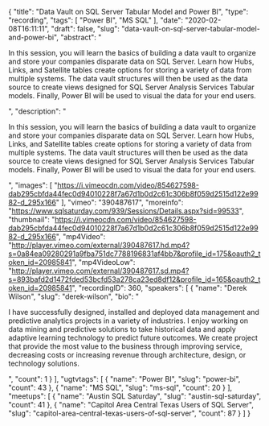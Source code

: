 {
  "title": "Data Vault on SQL Server Tabular Model and Power BI",
  "type": "recording",
  "tags": [
    "Power BI",
    "MS SQL"
  ],
  "date": "2020-02-08T16:11:11",
  "draft": false,
  "slug": "data-vault-on-sql-server-tabular-model-and-power-bi",
  "abstract": "<p>In this session, you will learn the basics of building a data vault to organize and store your companies disparate data on SQL Server.  Learn how Hubs, Links, and Satellite tables create options for storing a variety of data from multiple systems.  The data vault structures will then be used as the data source to create views designed for SQL Server Analysis Services Tabular models.  Finally, Power BI will be used to visual the data for your end users.</p>",
  "description": "<p>In this session, you will learn the basics of building a data vault to organize and store your companies disparate data on SQL Server.  Learn how Hubs, Links, and Satellite tables create options for storing a variety of data from multiple systems.  The data vault structures will then be used as the data source to create views designed for SQL Server Analysis Services Tabular models.  Finally, Power BI will be used to visual the data for your end users.</p>",
  "images": [
    "https://i.vimeocdn.com/video/854627598-dab295cbfda44fec0d94010228f7a67d1b0d2c61c306b8f059d2515d122e9982-d_295x166"
  ],
  "vimeo": "390487617",
  "moreinfo": "https://www.sqlsaturday.com/939/Sessions/Details.aspx?sid=99533",
  "thumbnail": "https://i.vimeocdn.com/video/854627598-dab295cbfda44fec0d94010228f7a67d1b0d2c61c306b8f059d2515d122e9982-d_295x166",
  "mp4Video": "http://player.vimeo.com/external/390487617.hd.mp4?s=0a84ea09280291a9fba751dc7788196831af4bb7&profile_id=175&oauth2_token_id=20985841",
  "mp4VideoLow": "http://player.vimeo.com/external/390487617.sd.mp4?s=893bafd2d1472fded53bcfd53a278ca23ed8df12&profile_id=165&oauth2_token_id=20985841",
  "recordingID": 360,
  "speakers": [
    {
      "name": "Derek Wilson",
      "slug": "derek-wilson",
      "bio": "<p>I have successfully designed, installed and deployed data management and predictive analytics projects in a variety of industries. I enjoy working on data mining and predictive solutions to take historical data and apply adaptive learning technology to predict future outcomes. We create project that provide the most value to the business through improving service, decreasing costs or increasing revenue through architecture, design, or technology solutions.</p>",
      "count": 1
    }
  ],
  "ugtvtags": [
    {
      "name": "Power BI",
      "slug": "power-bi",
      "count": 43
    },
    {
      "name": "MS SQL",
      "slug": "ms-sql",
      "count": 20
    }
  ],
  "meetups": [
    {
      "name": "Austin SQL Saturday",
      "slug": "austin-sql-saturday",
      "count": 41
    },
    {
      "name": "Capitol Area Central Texas Users of SQL Server",
      "slug": "capitol-area-central-texas-users-of-sql-server",
      "count": 87
    }
  ]
}